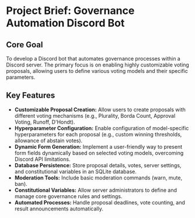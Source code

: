 # Project Brief: Governance Automation Discord Bot

## Core Goal

To develop a Discord bot that automates governance processes within a Discord server. The primary focus is on enabling highly customizable voting proposals, allowing users to define various voting models and their specific parameters.

## Key Features

*   **Customizable Proposal Creation:** Allow users to create proposals with different voting mechanisms (e.g., Plurality, Borda Count, Approval Voting, Runoff, D'Hondt).
*   **Hyperparameter Configuration:** Enable configuration of model-specific hyperparameters for each proposal (e.g., custom winning thresholds, allowance of abstain votes).
*   **Dynamic Form Generation:** Implement a user-friendly way to present form fields dynamically based on selected voting models, overcoming Discord API limitations.
*   **Database Persistence:** Store proposal details, votes, server settings, and constitutional variables in an SQLite database.
*   **Moderation Tools:** Include basic moderation commands (warn, mute, ban).
*   **Constitutional Variables:** Allow server administrators to define and manage core governance rules and settings.
*   **Automated Processes:** Handle proposal deadlines, vote counting, and result announcements automatically.